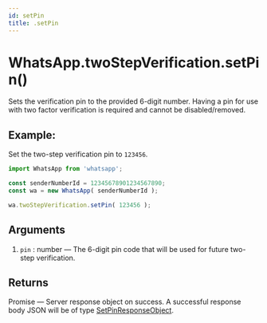 ```yaml
---
id: setPin
title: .setPin
---
```


# WhatsApp.twoStepVerification.setPin()
Sets the verification pin to the provided 6-digit number. Having a pin for use with two factor verification is required and cannot be disabled/removed.

## Example:
Set the two-step verification pin to `123456`.
```js
import WhatsApp from 'whatsapp';

const senderNumberId = 12345678901234567890;
const wa = new WhatsApp( senderNumberId );

wa.twoStepVerification.setPin( 123456 );
```

## Arguments
1. `pin` : number — The 6-digit pin code that will be used for future two-step verification.


## Returns
Promise — Server response object on success. A successful response body JSON will be of type [SetPinResponseObject](../types/setPinResponseObject).
